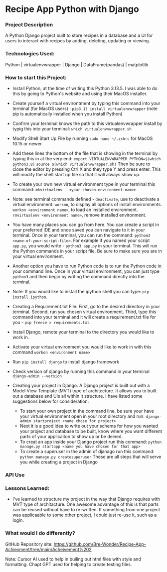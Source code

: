 # Recipe App Python with Django

### Project Description
A Python Django project built to store recipes in a database and a UI for users to interact with recipes by adding, deleting, updating or viewing. 

### Technologies Used:
Python | virtualenvwrapper | Django | DataFrame(pandas) | matplotlib


### How to start this Project:

* Install Python, at the time of writing this Python 3.13.5. I was able to do this by going to Python's website and using their MacOS installer. 
* Create yourself a virtual environtment by typing this command into your terminal (for MacOS users) : `pip3.13 install virtualenvwrapper` (note pip is automatically installed when you install Python)
* Confirm your terminal knows the path to this virtualenvwrapper install by typig this into your terminal: `which virtualenvvwrapper.sh`
* Modify Shell Start Up File by running `sudo nano ~/.zshrc` for MacOS 10.15 or newer. 
* Add these lines the bottom of the file that is showing in the terminal by typing this in at the very end:
  `export VIRTUALENVWRAPPER_PYTHON=$(which python3.8)`
   `source $(which virtualenvwrapper.sh)`
  Then be sure to close the editor by pressing Ctrl X and they type Y and press enter. This will modify the shell start up file so that it will always show up.
* To create your own new virtual environment type in your terminal this command: 
  `mkvirtualenv   <your-chosen-environment-name>`
* Note: see terminal commands defined - `deactivate`, use to deactivate a virtual environment. `workon`, to display all options of install environments. `workon <environment name>`, to load an installed environment. `rmvirtualenv <environment name>`, remove installed environment. 
* You have many places you can go from here. You can create a script in your preferred IDE and once saved you    can navigate to it in your terminal. Once in your terminal, you can run the command: `python3 <name-of-your-script-file>`. For example if you named your script `app.py`, you would write - `python3 app.py` in your terminal. This will run the Python commands in your script file. Be sure to make sure you are in your virtual environment.
* Another option you have to run Python code is to run the Python code in your command line. Once in your virtual environment, you can just type `python3` and then begin by writing the command directly into the terminal. 
* Note: If you would like to install the ipython shell you can type: `pip install ipython`.
* Creating a Requirement.txt File: First, go to the desired directory in your terminal. Second, run you chosen virtual environment. Third, type this command into your terminal and it will create a requirement.txt file for you - `pip freeze > requirements.txt`. 

* Install Django, remote your terminal to the directory you would like to work in. 
* Activate your virtual environment you would like to work in with this command `workon <environment name>`
* Run `pip install django` to install django framework
* Check version of django by running this command in your terminal `django-admin --version`

* Creating your project in Django. A Django project is built out with a Model View Template (MVT) type of architecture. It allows you to built out a database and UIs all within it structure. I have listed some suggestions below for consideration.
  * To start your own project in the command line, be sure your have your virtual environment open in your root directory and run: `django-admin startproject <name chose for project>`
  * Next it is a good idea to write out your schema for how you wanted your project and database to be built, know where you want different parts of your applicaiton to show up or be deined. 
  * To creat an app inside your Django project run this command: `python manage.py startapp <name you have chosen for that app>`
  * To create a superuser in the admin of djanago run this command: `python manage.py createsuperuser`
      These are all steps that will serve you while creating a project in Django


### API Use


### Lessons Learned:

* I've learned to structure my project in the way that Django requires with MVT type of architacture. One awesome advantage of this is that parts can be reused without have to re-written. If something from one project was applicaable to some other project, I could just re-use it, such as a login. 


### What would I do differently? 


GitHub Repository site: https://github.com/Bre-Wonder/Recipe-App-Achievment/tree/main/Acheivement%202

Note: Cursor AI used to help in builing out html files with style and formatting. Chapt GPT used for helping to create testing files.
